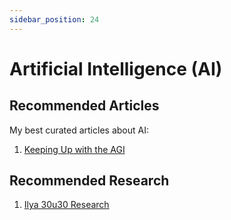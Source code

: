 ```yaml
---
sidebar_position: 24
---
```


# Artificial Intelligence (AI)

## Recommended Articles

My best curated articles about AI:

1. [Keeping Up with the AGI](https://docs.google.com/document/d/e/2PACX-1vQD8IlBotGdBxp3BnXkSjk8bNZlPV_0EH9ZA6wHd5dNf-BLSiwXUinvgv8ZoBEnNyTCF-chWO30NRw0/pub#h.y497mkm38x9)

## Recommended Research

1. [Ilya 30u30 Research](https://arc.net/folder/C0BE5FBE-0E73-4B34-9422-30E80E1882DD)